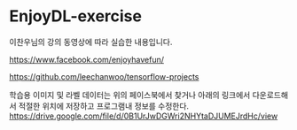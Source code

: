 # EnjoyDL-exercise


이찬우님의 강의 동영상에 따라 실습한 내용입니다.

https://www.facebook.com/enjoyhavefun/

https://github.com/leechanwoo/tensorflow-projects


학습용 이미지 및 라벨 데이터는 위의 페이스북에서 찾거나 아래의 링크에서 다운로드해서 적절한 위치에 저장하고 프로그램내 정보를 수정한다.
https://drive.google.com/file/d/0B1UrJwDGWri2NHYtaDJUMEJrdHc/view
